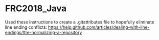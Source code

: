 # FRC2018_Java

Used these instructions to create a .gitattributes file to hopefully eliminate line ending conflicts:
https://help.github.com/articles/dealing-with-line-endings/#re-normalizing-a-repository

